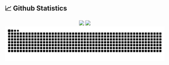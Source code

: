 <!--
<h2 > <img src="https://github.com/TheDudeThatCode/TheDudeThatCode/raw/master/Assets/Developer.gif" style="width: 45px; display: inline-block;" data-target="animated-image.originalImage"> About me</h2>
 <div> 
  <ul>
    <li>🏦我是一名来自中国的后端攻城狮，主语言是 Java，还请各位大佬多多指教！</li>
    <li>📝 我个人比较喜欢分享，所以经常使用<a href="https://juejin.cn/user/3397935625410087">稀土掘金</a>、<a href="https://blog.csdn.net/m0_62985615?spm=1000.2115.3001.5343">CSDN</a>等平台分享一些自己学习过程中的收获,如果你感兴趣的话，可以关注一下。</li>
    <li>💻 本人是一名后端程序员，主要技术栈为<b>Java、SQL以及前端三件套(HTML、CSS、JavaScript)。</b></li>
  </ul>
</div> -->


<h2 >📈 Github Statistics</h2>

<div align="center">
  <img src="https://github-readme-stats.vercel.app/api?username=homays&count_private=true&show_icons=true&hide_border=true"  width="60%" />
  <img src="https://github-readme-stats.vercel.app/api/top-langs/?username=homays&langs_count=10&exclude_repo=timerring.github.io&count_private=true&layout=compact&hide_border=true" width="36%" />
   <img src="https://github.com/homays/homays/blob/output/github-contribution-grid-snake.svg" />
</div>

